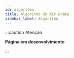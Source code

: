 ```yaml
---
id: algoritmo
title: Algoritmo do Air Brake
sidebar_label: Algoritmo
---
```


:::caution Atenção

**Página em desenvolvimento**

:::